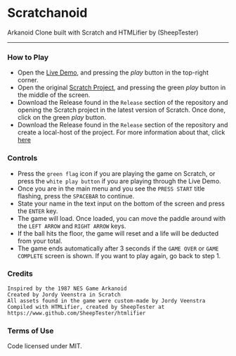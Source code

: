 
#  Scratchanoid

Arkanoid Clone built with Scratch and HTMLifier by (SheepTester)

---

### How to Play
- Open the [Live Demo](https://jiyorude.github.io/Scratchanoid/), and pressing the *play* button in the top-right corner.
- Open the original [Scratch Project](https://scratch.mit.edu/projects/811850541/), and pressing the green *play* button in the middle of the screen.
- Download the Release found in the `Release` section of the repository and opening the Scratch project in the latest version of Scratch. Once done, click on the green *play* button.
- Download the Release found in the `Release` section of the repository and create a local-host of the project. For more information about that, click [here](https://github.com/SheepTester/htmlifier/wiki/Downloading-as-a-.zip)

### Controls
- Press the `green flag` icon if you are playing the game on Scratch, or press the `white play button` if you are playing through the Live Demo.
- Once you are in the main menu and you see the `PRESS START` title flashing, press the `SPACEBAR` to continue.
- State your name in the text input on the bottom of the screen and press the `ENTER` key.
- The game will load. Once loaded, you can move the paddle around with the `LEFT ARROW` and `RIGHT ARROW` keys.
- If the ball hits the floor, the game will reset and a life will be deducted from your total.
- The game ends automatically after 3 seconds if the `GAME OVER` or `GAME COMPLETE` screen is shown. If you want to play again, go back to step 1.

### Credits
```
Inspired by the 1987 NES Game Arkanoid
Created by Jordy Veenstra in Scratch
All assets found in the game were custom-made by Jordy Veenstra
Compiled with HTMLifier, created by SheepTester at https://www.github.com/SheepTester/htmlifier
```

### Terms of Use
Code licensed under MIT.
